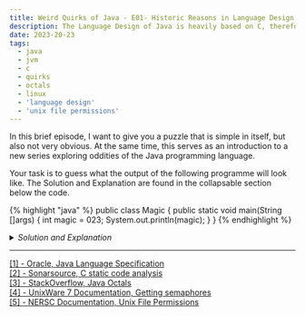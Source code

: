 ```yaml
---
title: Weird Quirks of Java - E01- Historic Reasons in Language Design 
description: The Language Design of Java is heavily based on C, therefore some weird quirks were directly ported and are still present within the Language today, whilst primarily remaining unknown or unrevealed.
date: 2023-20-23
tags:
  - java
  - jvm
  - c
  - quirks
  - octals
  - linux
  - 'language design'
  - 'unix file permissions'
---
```


In this brief episode, I want to give you a puzzle that is simple in itself, but also not very obvious.
At the same time, this serves as an introduction to a new series exploring oddities of the Java programming language.

Your task is to guess what the output of the following programme will look like.
The Solution and Explanation are found in the collapsable section below the code.

{% highlight "java" %}
public class Magic {
    public static void main(String []args) {
        int magic = 023;
        System.out.println(magic);
    }
}
{% endhighlight %}

<details>
<summary><i>Solution and Explanation</i></summary>

The Solution is _19_ - Congrats if you have guessed that correctly. But Why?  

The design and syntax of the Java language is based on and influenced by the C programming language[1].
This design choice brings the implicit formatting and parsing of numbers in integer literals from C[2] to Java.
This means that any number starting with 0 is treated as octal.
The same is true for hexadecimal with a leading 0x.[3]  

But what use is there for this?  
This is still widely used in POSIX / Unix / Linux, which are mostly implemented in C.
Linux uses operation permission codes, e.g. for file permissions, by using octal-based coding notation[4].

{% highlight "bash" %}
drwxr-x--- 2 jeujeus jeujeus 2048 Oct 23 2023  blog
{% endhighlight %}
The following example above corresponds to the umask of _750_ :

| Octal Representation | Who Part | Permission Bits | Character Flags |
|----------------------|----------|-----------------|-----------------|
| 7                    | O        | 111             | rwx             |
| 5                    | G        | 101             | r-x             |
| 0                    | U        | 000             | ---             |

You can read more regarding Unix File Permissions at [5].
</details>

---
<a href="https://docs.oracle.com/javase/specs/jls/se8/html/jls-1.html" target="_blank">[1] - Oracle, Java Language Specification</a>  
<a href="https://rules.sonarsource.com/c/RSPEC-1314/" target="_blank">[2] - Sonarsource, C static code analysis</a>  
<a href="https://stackoverflow.com/questions/16433781/how-to-set-value-of-octal-in-java" target="_blank">[3] - StackOverflow, Java Octals</a>  
<a href="http://uw714doc.sco.com/en/SDK_sysprog/_Getting_Semaphores.html#ipc_i8" target="_blank">[4] - UnixWare 7 Documentation, Getting semaphores</a>  
<a href="https://docs.nersc.gov/filesystems/unix-file-permissions/" target="_blank">[5] - NERSC Documentation, Unix File Permissions</a>  